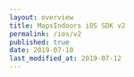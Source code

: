 ```yaml
---
layout: overview
title: MapsIndoors iOS SDK v2
permalink: /ios/v2
published: true
date: 2019-07-10
last_modified_at: 2019-07-12
---
```

